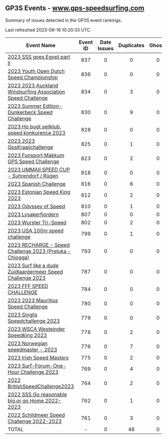 ## GP3S Events - www.gps-speedsurfing.com

Summary of issues detected in the GP3S event rankings.

Last refreshed 2023-08-16 10:20:33 UTC.

| Event Name | Event ID | Date Issues | Duplicates | Ghosts | Missing | Incorrect | Actions |
| ---------- | :------: | :---------: | :--------: | :----: | :-----: | :-------: | :-----: |
| [2023 SSS goes Egypt part II](837.md) | 837 | 0 | 0 | 0 | 0 | 0 | 0 |
| [2023 Youth Open Dutch Speed Championship](836.md) | 836 | 0 | 0 | 0 | 0 | 0 | 0 |
| [2023 2023 Auckland Windsurfing Association Speed Challenge](834.md) | 834 | 0 | 3 | 0 | 0 | 0 | 2 |
| [2023 Summer Edition- Dunkerbeck Speed Challenge](830.md) | 830 | 0 | 9 | 0 | 27 | 21 | 19 |
| [2023 Ho bugt sejlklub, speed konkurence 2023](828.md) | 828 | 0 | 0 | 0 | 0 | 0 | 0 |
| [2023 2023 GpsKraaijchallenge ](825.md) | 825 | 0 | 1 | 0 | 0 | 0 | 1 |
| [2023 Funsport Makkum GPS Speed Challenge](823.md) | 823 | 0 | 2 | 0 | 0 | 0 | 1 |
| [2023 UMMAII SPEED CUP - Suhrendorf / Rügen](818.md) | 818 | 0 | 0 | 0 | 0 | 0 | 0 |
| [2023 Spanish Challenge](816.md) | 816 | 0 | 6 | 0 | 0 | 0 | 3 |
| [2023 Estonian Speed King 2023](812.md) | 812 | 0 | 2 | 0 | 0 | 0 | 1 |
| [2023 Odyssey of Speed](810.md) | 810 | 0 | 1 | 0 | 0 | 0 | 1 |
| [2023 Lysakerfjordern](807.md) | 807 | 0 | 0 | 0 | 0 | 0 | 0 |
| [2023 Wurster Tri-Speed](802.md) | 802 | 0 | 2 | 0 | 0 | 0 | 1 |
| [2023 USA 100m speed challenge](799.md) | 799 | 0 | 1 | 0 | 0 | 0 | 1 |
| [2023 RECHARGE - Speed Challenge 2023 (Preluka - Chiogga)](793.md) | 793 | 0 | 0 | 0 | 0 | 0 | 0 |
| [2023 Surf like a dude Zuidlaardermeer Speed Challenge 2023](787.md) | 787 | 0 | 0 | 0 | 0 | 0 | 0 |
| [2023 FFF SPEED CHALLENGE](784.md) | 784 | 0 | 0 | 0 | 0 | 0 | 0 |
| [2023 2023 Mauritius Speed Challenge](780.md) | 780 | 0 | 0 | 0 | 0 | 0 | 0 |
| [2023 Singlis Speedchallenge 2023](779.md) | 779 | 0 | 0 | 0 | 0 | 0 | 0 |
| [2023 WSCA Westeinder Speedking 2023](778.md) | 778 | 0 | 2 | 0 | 0 | 0 | 1 |
| [2023 Norwegian speedmaster - 2023](776.md) | 776 | 0 | 7 | 0 | 0 | 0 | 7 |
| [2023 Irish Speed Masters](775.md) | 775 | 0 | 2 | 0 | 0 | 0 | 2 |
| [2023 Surf-Forum-One-Hour Challenge 2023](769.md) | 769 | 0 | 4 | 0 | 0 | 0 | 3 |
| [2022 BritishSpeedChallenge2023](764.md) | 764 | 0 | 2 | 0 | 0 | 0 | 2 |
| [2022 SSS Go reasonable big or go Home 2022-2023](762.md) | 762 | 0 | 1 | 0 | 0 | 0 | 1 |
| [2022 Schildmeer Speed Challenge 2022-2023](761.md) | 761 | 0 | 3 | 0 | 0 | 0 | 2 |
| TOTAL | - | 0 | 48 | 0 | 27 | 21 | 48 |
